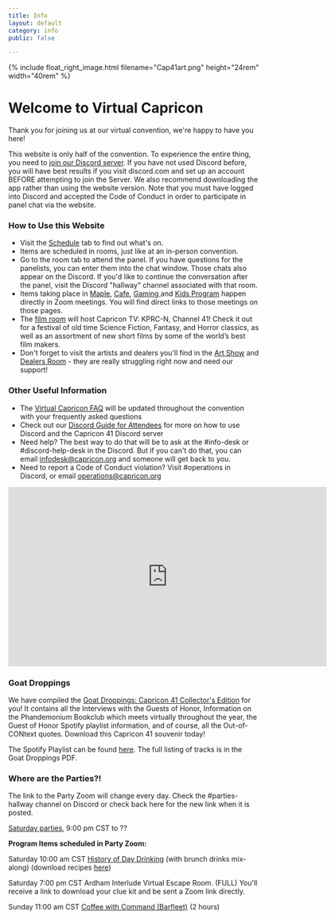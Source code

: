 ```yaml
---
title: Info
layout: default
category: info
public: false

---
```

{% include float_right_image.html filename="Cap41art.png" height="24rem" width="40rem" %}

# Welcome to Virtual Capricon

Thank you for joining us at our virtual convention, we're happy to have you here!

This website is only half of the convention. To experience the entire thing, you need to [join our Discord server](https://discord.gg/Hra39Zkrhf). If you have not used Discord before, you will have best results if you visit discord.com and set up an account BEFORE attempting to join the Server. We also recommend downloading the app rather than using the website version. Note that you must have logged into Discord and accepted the Code of Conduct in order to participate in panel chat via the website.

### How to Use this Website

* Visit the [Schedule](/schedule) tab to find out what's on.
* Items are scheduled in rooms, just like at an in-person convention.
* Go to the room tab to attend the panel. If you have questions for the panelists, you can enter them into the chat window. Those chats also appear on the Discord.  If you'd like to continue the conversation after the panel, visit the Discord "hallway" channel associated with that room.
* Items taking place in [Maple](/maple), [Cafe](/cafe), [Gaming ](/gaming)and [Kids Program](/kids) happen directly in Zoom meetings. You will find direct links to those meetings on those pages.
* The [film room](/films) will host Capricon TV: KPRC-N, Channel 41! Check it out for a festival of old time Science Fiction, Fantasy, and Horror classics, as well as an assortment of new short films by some of the world’s best film makers.
* Don't forget to visit the artists and dealers you'll find in the [Art Show](/art-show) and [Dealers Room](dealers-room) - they are really struggling right now and need our support!

### Other Useful Information

* The [Virtual Capricon FAQ](https://docs.google.com/document/d/1oBzw6dBxYuVC3bSnJcI3j-09k1EUgxTsghdBc9hviV4/edit?usp=sharing) will be updated throughout the convention with your frequently asked questions
* Check out our [Discord Guide for Attendees](https://docs.google.com/document/d/1whzM_TaA3LO4XLWDhV0oqrnyEa38GAXvaLsecep1yR8/edit?usp=sharing) for more on how to use Discord and the Capricon 41 Discord server
* Need help? The best way to do that will be to ask at the #info-desk or #discord-help-desk in the Discord. But if you can't do that, you can email infodesk@capricon.org and someone will get back to you.
* Need to report a Code of Conduct violation? Visit #operations in Discord, or email operations@capricon.org

<iframe src="https://player.vimeo.com/video/508676439" width="640" height="360" frameborder="0" allow="autoplay; fullscreen; picture-in-picture" allowfullscreen></iframe>

### Goat Droppings

We have compiled the [Goat Droppings: Capricon 41 Collector's Edition](/assets/images/goat-droppings-goh-interview-edition-cap-41.pdf) for you! It contains all the Interviews with the Guests of Honor, Information on the Phandemonium Bookclub which meets virtually throughout the year, the Guest of Honor Spotify playlist information, and of course, all the Out-of-CONtext quotes. Download this Capricon 41 souvenir today!

The Spotify Playlist can be found [here](https://open.spotify.com/playlist/01loUHWaOvW8mnzDyB33m1?si=Zc0i8N6jR16BEe9wCj0jng). The full listing of tracks is in the Goat Droppings PDF.

### Where are the Parties?!

The link to the Party Zoom will change every day. Check the #parties-hallway channel on Discord or check back here for the new link when it is posted.

[Saturday parties](https://us02web.zoom.us/j/82567933384?pwd=ZlQ5cEJzaERLUGdHcW5vZ1Y4cjc1dz09), 9:00 pm CST to ??

**Program Items scheduled in Party Zoom:**

Saturday 10:00 am CST	[History of Day Drinking](https://us02web.zoom.us/j/87158298740?pwd=NWtOdk9IVWtpazlMdW11alhneVRCQT09) (with brunch drinks mix-along) (download recipes [here](https://drive.google.com/file/d/1jPnK1DTKnrcbJcjN7s1GGFOuj459l7GM/view))

Saturday 7:00 pm CST	Ardham Interlude Virtual Escape Room. (FULL) You'll receive a link to download your clue kit and be sent a Zoom link directly.

Sunday 11:00 am CST	[Coffee with Command (Barfleet)](https://www.google.com/url?q=https://us02web.zoom.us/j/81593046291?pwd%3DVkx3cURMbFM1VmlheHhLV1d5S0l2Zz09&sa=D&source=calendar&usd=2&usg=AOvVaw2LuDss0PshWLFttyYx4xkd) (2 hours)